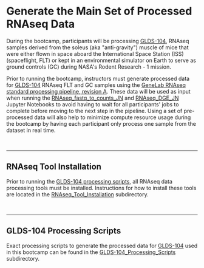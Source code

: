 # Generate the Main Set of Processed RNAseq Data

During the bootcamp, participants will be processing [GLDS-104](https://osdr.nasa.gov/bio/repo/data/studies/OSD-104), RNAseq samples derived from the soleus (aka "anti-gravity") muscle of mice that were either flown in space aboard the International Space Station (ISS) (spaceflight, FLT) or kept in an environmental simulator on Earth to serve as ground controls (GC) during NASA's Rodent Research - 1 mission.

Prior to running the bootcamp, instructors must generate processed data for [GLDS-104](https://osdr.nasa.gov/bio/repo/data/studies/OSD-104) RNAseq FLT and GC samples using the [GeneLab RNAseq standard processing pipeline, revision A](https://github.com/nasa/GeneLab_Data_Processing/blob/master/RNAseq/Pipeline_GL-DPPD-7101_Versions/GL-DPPD-7101-A.md). These data will be used as input when running the [RNAseq_fastq_to_counts_JN](../RNAseq_fastq_to_counts_JN) and [RNAseq_DGE_JN](../RNAseq_DGE_JN) Jupyter Notebooks to avoid having to wait for all participants' jobs to complete before moving to the next step in the pipeline. Using a set of pre-processed data will also help to minimize compute resource usage during the bootcamp by having each participant only process one sample from the dataset in real time. 

<br>

---

## RNAseq Tool Installation

Prior to running the [GLDS-104 processing scripts](GLDS-104_Processing_Scripts), all RNAseq data processing tools must be installed. Instructions for how to install these tools are located in the [RNAseq_Tool_Installation](RNAseq_Tool_Installation) subdirectory.

<br>

---

## GLDS-104 Processing Scripts

Exact processing scripts to generate the processed data for [GLDS-104](https://osdr.nasa.gov/bio/repo/data/studies/OSD-104) used in this bootcamp can be found in the [GLDS-104_Processing_Scripts](GLDS-104_Processing_Scripts) subdirectory. 
